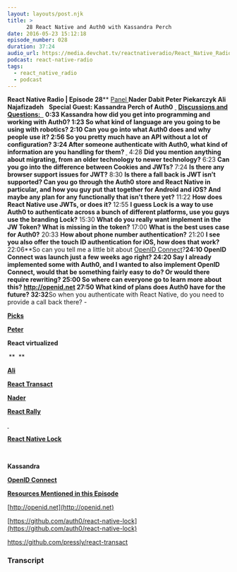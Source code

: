 ```yaml
---
layout: layouts/post.njk
title: >
      28 React Native and Auth0 with Kassandra Perch
date: 2016-05-23 15:12:18
episode_number: 028
duration: 37:24
audio_url: https://media.devchat.tv/reactnativeradio/React_Native_Radio_Episode_28.mp3
podcast: react-native-radio
tags: 
  - react_native_radio
  - podcast
---
```


 **React Native Radio | Episode 28**** <u>Panel </u> **Nader Dabit Peter Piekarczyk Ali Najafizadeh** &nbsp; ****Special Guest: Kassandra Perch of Auth0**** <u> </u> ****<u>Discussions and Questions: </u>**** <u> </u> ****0:33** Kassandra how did you get into programming and working with&nbsp;Auth0? **1:23** So what kind of language are you going to be using with robotics? **2:10** Can you go into what Auth0 does and why people use it? **2:56** So you pretty much have an API without a lot of configuration? **3:24** After someone authenticate with Auth0, what kind of information are you handling for them? **<u> </u>**** 4:28 **Did you mention anything about migrating, from an older technology to newer technology?** 6:23 **Can you go into the difference between Cookies and JWTs?** 7:24 **Is there any browser support issues for JWT?** 8:30 **Is there a fall back is JWT isn’t supported? Can you go through the Auth0 store and React Native in particular, and how you guy put that together for Android and iOS? And maybe any plan for any functionally that isn’t there yet?** 11:22 **How does React Native use JWTs, or does it?** 12:55 **I guess Lock is a way to use Auth0 to authenticate across a bunch of different platforms, use you guys use the branding Lock?** 15:30 **What do you really want implement in the JW Token? What is missing in the token?** 17:00 **What is the best uses case for Auth0?** 20:33 **How about phone number authentication?** 21:20 **I see you also offer the touch ID authentication for iOS, how does that work?** 22:06**So can you tell me a little bit about [OpenID Connect](http://openid.net/connect/)?**24:10 **OpenID Connect was launch just a few weeks ago right?** 24:20 **Say I already implemented some with Auth0, and I wanted to also implement OpenID Connect, would that be something fairly easy to do? Or would there require rewriting?** 25:00 **So where can everyone go to learn more about this? http://openid.net** 27:50 **What kind of plans does Auth0 have for the future?** 32:32**So when you authenticate with React Native, do you need to provide a call back there? -

**<u>Picks </u>**

**<u>Peter</u>**

**React virtualized**

**&nbsp;**** &nbsp;**

**<u>Ali</u>**

[**<u>React Transact</u>**](https://github.com/pressly/react-transact)

**<u>Nader </u>**

[**<u>React Rally</u>**](http://www.reactrally.com/#/)

**<u><span style="text-decoration: none;"> </span></u>**

[**<u>React Native Lock</u>**](https://github.com/auth0/react-native-lock)

**&nbsp;**

**Kassandra**

[**OpenID Connect**](http://openid.net)

**<u>Resources Mentioned in this Episode </u>**

[http://openid.net](http://openid.net)

[https://github.com/auth0/react-native-lock](https://github.com/auth0/react-native-lock)

<u>https://github.com/pressly/react-transact</u>



### Transcript


